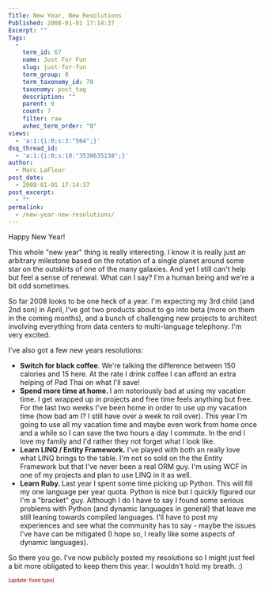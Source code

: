 ```yaml
---
Title: New Year, New Resolutions
Published: 2008-01-01 17:14:37
Excerpt: ""
Tags:
  - 
    term_id: 67
    name: Just For Fun
    slug: just-for-fun
    term_group: 0
    term_taxonomy_id: 70
    taxonomy: post_tag
    description: ""
    parent: 0
    count: 7
    filter: raw
    avhec_term_order: "0"
views:
  - 'a:1:{i:0;s:3:"564";}'
dsq_thread_id:
  - 'a:1:{i:0;s:10:"3538635138";}'
author:
  - Marc LaFleur
post_date:
  - 2008-01-01 17:14:37
post_excerpt:
  - ""
permalink:
  - /new-year-new-resolutions/
---
```

<p>Happy New Year!</p>  <p>This whole &quot;new year&quot; thing is really interesting. I know it is really just an arbitrary milestone based on the rotation of a single planet around some star on the outskirts of one of the many galaxies. And yet I still can't help but feel a sense of renewal. What can I say? I'm a human being and we're a bit odd sometimes. </p>  <p>So far 2008 looks to be one heck of a year. I'm expecting my 3rd child (and 2nd son) in April, I've got two products about to go into beta (more on them in the coming months), and a bunch of challenging new projects to architect involving everything from data centers to multi-language telephony. I'm very excited.</p>  <p>I've also got a few new years resolutions:</p>  <ul>   <li><strong>Switch for black coffee</strong>. We're talking the difference between 150 calories and 15 here. At the rate I drink coffee I can afford an extra helping of Pad Thai on what I'll save!       <br /></li>    <li><strong>Spend more time at home. </strong>I am notoriously bad at using my vacation time. I get wrapped up in projects and free time feels anything but free. For the last two weeks I've been home in order to use up my vacation time (how bad am I? I still have over a week to roll over). This year I'm going to use all my vacation time and maybe even work from home once and a while so I can save the two hours a day I commute. In the end I love my family and I'd rather they not forget what I look like.       <br /></li>    <li><strong>Learn LINQ / Entity Framework.</strong> I've played with both an really love what LINQ brings to the table. I'm not so sold on the the Entity Framework but that I've never been a real ORM guy. I'm using WCF in one of my projects and plan to use LINQ in it as well.       <br /></li>    <li><strong>Learn Ruby. </strong>Last year I spent some time picking up Python. This will fill my one language per year quota. Python is nice but I quickly figured our I'm a &quot;bracket&quot; guy. Although I do I have to say I found some serious problems with Python (and dynamic languages in general) that leave me still leaning towards compiled languages. I'll have to post my experiences and see what the community has to say - maybe the issues I've have can be mitigated (I hope so, I really like some aspects of dynamic languages).       <br /></li> </ul>  <p>So there you go. I've now publicly posted my resolutions so I might just feel a bit more obligated to keep them this year. I wouldn't hold my breath. :)</p>  <p><font color="#800000" size="1">[update: fixed typo]</font></p>